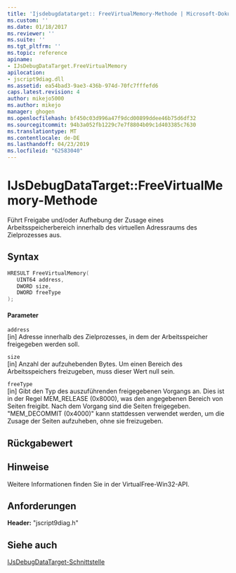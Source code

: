 ```yaml
---
title: 'Ijsdebugdatatarget:: FreeVirtualMemory-Methode | Microsoft-Dokumentation'
ms.custom: ''
ms.date: 01/18/2017
ms.reviewer: ''
ms.suite: ''
ms.tgt_pltfrm: ''
ms.topic: reference
apiname:
- IJsDebugDataTarget.FreeVirtualMemory
apilocation:
- jscript9diag.dll
ms.assetid: ea54bad3-9ae3-436b-974d-70fc7fffefd6
caps.latest.revision: 4
author: mikejo5000
ms.author: mikejo
manager: ghogen
ms.openlocfilehash: bf450c03d996a47f9dcd00899ddee46b75d6df32
ms.sourcegitcommit: 94b3a052fb1229c7e7f8804b09c1d403385c7630
ms.translationtype: MT
ms.contentlocale: de-DE
ms.lasthandoff: 04/23/2019
ms.locfileid: "62583040"
---
```

# <a name="ijsdebugdatatargetfreevirtualmemory-method"></a>IJsDebugDataTarget::FreeVirtualMemory-Methode
Führt Freigabe und/oder Aufhebung der Zusage eines Arbeitsspeicherbereich innerhalb des virtuellen Adressraums des Zielprozesses aus.  
  
## <a name="syntax"></a>Syntax  
  
```cpp
HRESULT FreeVirtualMemory(  
   UINT64 address,  
   DWORD size,  
   DWORD freeType  
);  
```  
  
#### <a name="parameters"></a>Parameter  
 `address`  
 [in] Adresse innerhalb des Zielprozesses, in dem der Arbeitsspeicher freigegeben werden soll.  
  
 `size`  
 [in] Anzahl der aufzuhebenden Bytes. Um einen Bereich des Arbeitsspeichers freizugeben, muss dieser Wert null sein.  
  
 `freeType`  
 [in] Gibt den Typ des auszuführenden freigegebenen Vorgangs an. Dies ist in der Regel MEM_RELEASE (0x8000), was den angegebenen Bereich von Seiten freigibt. Nach dem Vorgang sind die Seiten freigegeben. "MEM_DECOMMIT (0x4000)" kann stattdessen verwendet werden, um die Zusage der Seiten aufzuheben, ohne sie freizugeben.  
  
## <a name="return-value"></a>Rückgabewert  
  
## <a name="remarks"></a>Hinweise  
 Weitere Informationen finden Sie in der VirtualFree-Win32-API.  
  
## <a name="requirements"></a>Anforderungen  
 **Header:** "jscript9diag.h"  
  
## <a name="see-also"></a>Siehe auch  
 [IJsDebugDataTarget-Schnittstelle](../../winscript/reference/ijsdebugdatatarget-interface.md)